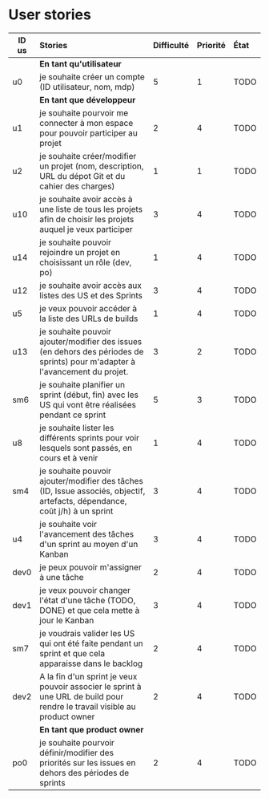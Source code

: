 # User stories

| ID us | Stories | Difficulté | Priorité | État |
|-------|:--------|:-----------|:---------|:-----|
|      | **En tant qu'utilisateur**              |
| u0   | je souhaite créer un compte (ID utilisateur, nom, mdp) |5 | 1 |TODO|
|      | **En tant que développeur**             |
| u1   | je souhaite pourvoir me connecter à mon espace pour pouvoir participer au projet | 2 | 4|TODO|
| u2   | je souhaite créer/modifier un projet (nom, description, URL du dépot Git et du cahier des charges) | 1 | 1 |TODO|
| u10  | je souhaite avoir accès à une liste de tous les projets afin de choisir les projets auquel je veux participer | 3 | 4 | TODO |
| u14  | je souhaite pouvoir rejoindre un projet en choisissant un rôle (dev, po) | 1 | 4 | TODO|
| u12  | je souhaite avoir accès aux listes des US et des Sprints | 3 | 4 | TODO |
| u5   | je veux pouvoir accéder à la liste des URLs de builds | 1 | 4 |TODO|
| u13  | je souhaite pouvoir ajouter/modifier des issues (en dehors des périodes de sprints) pour m'adapter à l'avancement du projet. | 3 | 2 |TODO|
| sm6  | je souhaite planifier un sprint (début, fin) avec les US qui vont être réalisées pendant ce sprint | 5 | 3 |TODO|
| u8   | je souhaite lister les différents sprints pour voir lesquels sont passés, en cours et à venir | 1 | 4 |TODO|
| sm4  | je souhaite pouvoir ajouter/modifier des tâches (ID, Issue associés, objectif, artefacts, dépendance, coût j/h) à un sprint | 3 | 4 |TODO|
| u4   | je souhaite voir l'avancement des tâches d'un sprint au moyen d'un Kanban | 3 | 4 |TODO|
| dev0 | je peux pouvoir m'assigner à une tâche | 2 | 4 |TODO|
| dev1 | je veux pouvoir changer l'état d'une tâche (TODO, DONE) et que cela mette à jour le Kanban | 3 | 4 |TODO|
| sm7  | je voudrais valider les US qui ont été faite pendant un sprint et que cela apparaisse dans le backlog | 2 | 4 |TODO|
| dev2 | A la fin d'un sprint je veux pouvoir associer le sprint à une URL de build pour rendre le travail visible au product owner | 2 | 4 |TODO|
|      | **En tant que product owner**           |
| po0  | je souhaite pourvoir définir/modifier des priorités sur les issues en dehors des périodes de sprints | 2 | 4 |TODO|